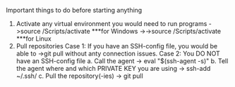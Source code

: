 Important things to do before starting anything
1. Activate any virtual environment you would need to run programs
    ->source <location of your virtual environment>/Scripts/activate ***for Windows
    ->->source <location of your virtual environment>/Scripts/activate ***for Linux
2. Pull repositories
    Case 1: If you have an SSH-config file, you would be able to ->git pull without anty connection issues.
    Case 2: You DO NOT have an SSH-config file 
        a. Call the agent -> eval "$(ssh-agent -s)"
        b. Tell the agent where and which PRIVATE KEY you are using -> ssh-add ~/.ssh/<your PRIVATE KEY name>
        c. Pull the repository(-ies) -> git pull